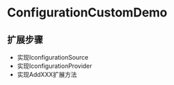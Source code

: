 ﻿# ConfigurationCustomDemo

## 扩展步骤

- 实现IconfigurationSource
- 实现IconfigurationProvider
- 实现AddXXX扩展方法
